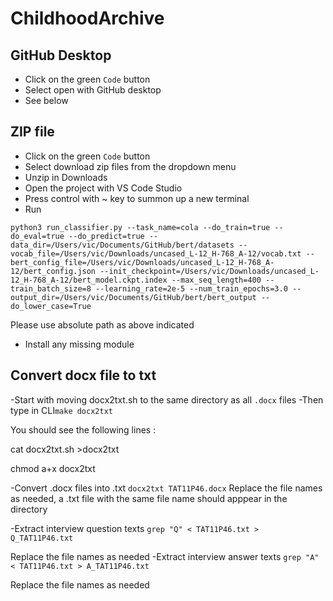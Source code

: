 # ChildhoodArchive

## GitHub Desktop
- Click on the green ```Code``` button
- Select open with GitHub desktop
- See below


## ZIP file
- Click on the green ```Code``` button
- Select download zip files from the dropdown menu
- Unzip in Downloads
- Open the project with VS Code Studio
- Press control with ~ key to summon up a new terminal
- Run

```
python3 run_classifier.py --task_name=cola --do_train=true --do_eval=true --do_predict=true --data_dir=/Users/vic/Documents/GitHub/bert/datasets --vocab_file=/Users/vic/Downloads/uncased_L-12_H-768_A-12/vocab.txt --bert_config_file=/Users/vic/Downloads/uncased_L-12_H-768_A-12/bert_config.json --init_checkpoint=/Users/vic/Downloads/uncased_L-12_H-768_A-12/bert_model.ckpt.index --max_seq_length=400 --train_batch_size=8 --learning_rate=2e-5 --num_train_epochs=3.0 --output_dir=/Users/vic/Documents/GitHub/bert/bert_output --do_lower_case=True
```


Please use absolute path as above indicated

- Install any missing module

## Convert docx file to txt
-Start with moving docx2txt.sh to the same directory as all ```.docx``` files
-Then type in CLI```make docx2txt```


You should see the following lines : 

cat docx2txt.sh >docx2txt 

chmod a+x docx2txt


-Convert .docx files into .txt
```docx2txt TAT11P46.docx```
Replace the file names as needed, a .txt file with the same file name should apppear in the directory

-Extract interview question texts
```grep "Q" < TAT11P46.txt > Q_TAT11P46.txt```

Replace the file names as needed
-Extract interview answer texts
```grep "A" < TAT11P46.txt > A_TAT11P46.txt```

Replace the file names as needed
